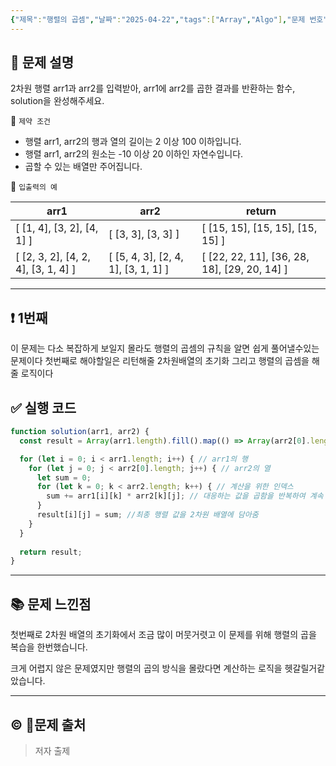 ```yaml
---
{"제목":"행렬의 곱셈","날짜":"2025-04-22","tags":["Array","Algo"],"문제 번호":"5","출제":"https://school.programmers.co.kr/learn/courses/30/lessons/12949?language=scala","dg-publish":true,"permalink":"/공부/Algo/배열/행렬의 곱셈/","dgPassFrontmatter":true,"created":"2025-04-22T08:04:39.172+09:00","updated":"2025-05-07T20:04:57.702+09:00"}
---
```


## 📔 문제 설명

2차원 행렬 arr1과 arr2를 입력받아, arr1에 arr2를 곱한 결과를 반환하는 함수, solution을 완성해주세요.

📓 `제약 조건`

- 행렬 arr1, arr2의 행과 열의 길이는 2 이상 100 이하입니다.
- 행렬 arr1, arr2의 원소는 -10 이상 20 이하인 자연수입니다.
- 곱할 수 있는 배열만 주어집니다.

📓 `입출력의 예`

| arr1                                | arr2                                | return                                       |
| ----------------------------------- | ----------------------------------- | -------------------------------------------- |
| [ [1, 4], [3, 2], [4, 1] ]          | [ [3, 3], [3, 3] ]                  | [ [15, 15], [15, 15], [15, 15] ]             |
| [ [2, 3, 2], [4, 2, 4], [3, 1, 4] ] | [ [5, 4, 3], [2, 4, 1], [3, 1, 1] ] | [ [22, 22, 11], [36, 28, 18], [29, 20, 14] ] |


---
## ❗ 1번째

이 문제는 다소 복잡하게 보일지 몰라도 행렬의 곱셈의 규칙을 알면 쉽게 풀어낼수있는 문제이다
첫번째로 해야할일은 리턴해줄 2차원배열의 초기화 그리고 행렬의 곱셈을 해줄 로직이다
<br>
## ✅ 실행 코드
```js
function solution(arr1, arr2) {
  const result = Array(arr1.length).fill().map(() => Array(arr2[0].length).fill(0)); // 답으로 쓸 2차원 배열 만들기 행수와 열수를 받아서 곱한다고 생각하면 편함

  for (let i = 0; i < arr1.length; i++) { // arr1의 행
    for (let j = 0; j < arr2[0].length; j++) { // arr2의 열
      let sum = 0;
      for (let k = 0; k < arr2.length; k++) { // 계산을 위한 인덱스
        sum += arr1[i][k] * arr2[k][j]; // 대응하는 값을 곱함을 반복하여 계속 더해줌
      }
      result[i][j] = sum; //최종 행렬 값을 2차원 배열에 담아줌
    }
  }
  
  return result;
}
```
---

## 📚 문제 느낀점

첫번째로 2차원 배열의 초기화에서 조금 많이 머뭇거렷고 이 문제를 위해 행렬의 곱을 복습을 한번했습니다.

크게 어렵지 않은 문제였지만 행렬의 곱의 방식을 몰랐다면 계산하는 로직을 헷갈릴거같았습니다.

---
## © 문제 출처

> 저자 출제